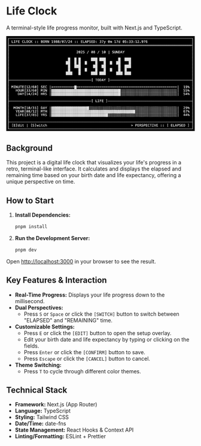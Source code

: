 # Life Clock

A terminal-style life progress monitor, built with Next.js and TypeScript.

![Life Clock Screenshot](screen.png)

## Background

This project is a digital life clock that visualizes your life's progress in a retro, terminal-like interface. It calculates and displays the elapsed and remaining time based on your birth date and life expectancy, offering a unique perspective on time.

## How to Start

1.  **Install Dependencies:**
    ```bash
    pnpm install
    ```

2.  **Run the Development Server:**
    ```bash
    pnpm dev
    ```

Open [http://localhost:3000](http://localhost:3000) in your browser to see the result.

## Key Features & Interaction

*   **Real-Time Progress:** Displays your life progress down to the millisecond.
*   **Dual Perspectives:**
    *   Press `S` or `Space` or click the `[SWITCH]` button to switch between "ELAPSED" and "REMAINING" time.
*   **Customizable Settings:**
    *   Press `E` or click the `[EDIT]` button to open the setup overlay.
    *   Edit your birth date and life expectancy by typing or clicking on the fields.
    *   Press `Enter` or click the `[CONFIRM]` button to save.
    *   Press `Escape` or click the `[CANCEL]` button to cancel.
*   **Theme Switching:**
    *   Press `T` to cycle through different color themes.

## Technical Stack

*   **Framework:** Next.js (App Router)
*   **Language:** TypeScript
*   **Styling:** Tailwind CSS
*   **Date/Time:** date-fns
*   **State Management:** React Hooks & Context API
*   **Linting/Formatting:** ESLint + Prettier
